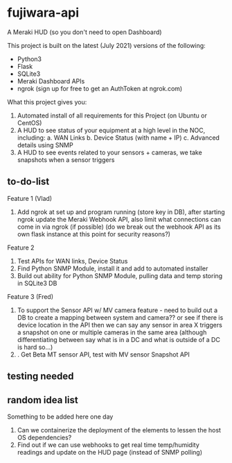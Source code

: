 # fujiwara-api

A Meraki HUD (so you don't need to open Dashboard)

This project is built on the latest (July 2021) versions of the following:
- Python3
- Flask
- SQLite3
- Meraki Dashboard APIs
- ngrok (sign up for free to get an AuthToken at ngrok.com)

What this project gives you:
1. Automated install of all requirements for this Project (on Ubuntu or CentOS)
2. A HUD to see status of your equipment at a high level in the NOC, including:
	a. WAN Links
	b. Device Status (with name + IP)
	c. Advanced details using SNMP
3. A HUD to see events related to your sensors + cameras, we take snapshots when a sensor triggers

## to-do-list

Feature 1 (Vlad)
1. Add ngrok at set up and program running (store key in DB), after starting ngrok update the Meraki Webhook API, also limit what connections can come in via ngrok (if possible) (do we break out the webhook API as its own flask instance at this point for security reasons?)

Feature 2
1. Test APIs for WAN links, Device Status
2. Find Python SNMP Module, install it and add to automated installer
3. Build out ability for Python SNMP Module, pulling data and temp storing in SQLite3 DB

Feature 3 (Fred)
1. To support the Sensor API w/ MV camera feature - need to build out a DB to create a mapping between system and camera?? or see if there is device location in the API then we can say any sensor in area X triggers a snapshot on one or multiple cameras in the same area (although differentiating between say what is in a DC and what is outside of a DC is hard so...)
2. . Get Beta MT sensor API, test with MV sensor Snapshot API

## testing needed



## random idea list

Something to be added here one day

1. Can we containerize the deployment of the elements to lessen the host OS dependencies?
2. Find out if we can use webhooks to get real time temp/humidity readings and update on the HUD page (instead of SNMP polling)
